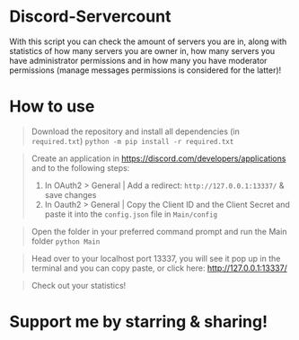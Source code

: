 # Discord-Servercount
 
With this script you can check the amount of servers you are in, along with statistics of how many servers you are owner in, how many servers you have administrator permissions and in how many you have moderator permissions (manage messages permissions is considered for the latter)!

# How to use

> Download the repository and install all dependencies (in `required.txt`) `python -m pip install -r required.txt`

> Create an application in https://discord.com/developers/applications and to the following steps:
> 1. In OAuth2 > General | Add a redirect: `http://127.0.0.1:13337/` & save changes
> 2. In Oauth2 > General | Copy the Client ID and the Client Secret and paste it into the `config.json` file in `Main/config`

> Open the folder in your preferred command prompt and run the Main folder `python Main`

> Head over to your localhost port 13337, you will see it pop up in the terminal and you can copy paste, or click here: http://127.0.0.1:13337/

> Check out your statistics!

# Support me by starring & sharing!
